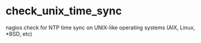 # check_unix_time_sync
nagios check for NTP time sync on UNIX-like operating systems (AIX, Linux, *BSD, etc)
